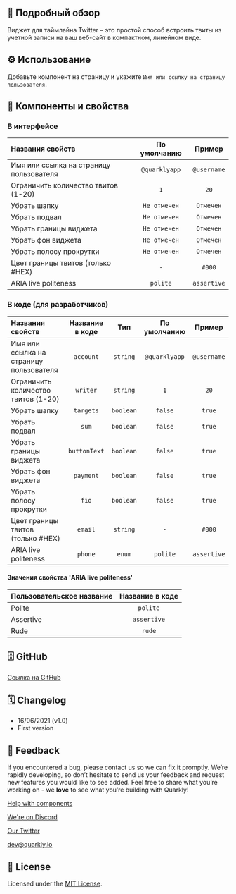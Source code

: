 ## 📖 Подробный обзор

Виджет для таймлайна Twitter – это простой способ встроить твиты из учетной записи на ваш веб-сайт в компактном, линейном виде.

## ⚙️ Использование

Добавьте компонент на страницу и укажите `Имя или ссылку на страницу пользователя`.

## 🧩 Компоненты и свойства

### В интерфейсе

| Названия свойств                        | По умолчанию  |   Пример    |
| :-------------------------------------- | :-----------: | :---------: |
| Имя или ссылка на страницу пользователя | `@quarklyapp` | `@username` |
| Ограничить количество твитов (1-20)     |      `1`      |    `20`     |
| Убрать шапку                            | `Не отмечен`  |  `Отмечен`  |
| Убрать подвал                           | `Не отмечен`  |  `Отмечен`  |
| Убрать границы виджета                  | `Не отмечен`  |  `Отмечен`  |
| Убрать фон виджета                      | `Не отмечен`  |  `Отмечен`  |
| Убрать полосу прокрутки                 | `Не отмечен`  |  `Отмечен`  |
| Цвет границы твитов (только #HEX)       |      `-`      |   `#000`    |
| ARIA live politeness                    |   `polite`    | `assertive` |

### В коде (для разработчиков)

| Названия свойств                        | Название в коде |    Тип    | По умолчанию  |   Пример    |
| :-------------------------------------- | :-------------: | :-------: | :-----------: | :---------: |
| Имя или ссылка на страницу пользователя |    `account`    | `string`  | `@quarklyapp` | `@username` |
| Ограничить количество твитов (1-20)     |    `writer`     | `string`  |      `1`      |    `20`     |
| Убрать шапку                            |    `targets`    | `boolean` |    `false`    |   `true`    |
| Убрать подвал                           |      `sum`      | `boolean` |    `false`    |   `true`    |
| Убрать границы виджета                  |  `buttonText`   | `boolean` |    `false`    |   `true`    |
| Убрать фон виджета                      |    `payment`    | `boolean` |    `false`    |   `true`    |
| Убрать полосу прокрутки                 |      `fio`      | `boolean` |    `false`    |   `true`    |
| Цвет границы твитов (только #HEX)       |     `email`     | `string`  |      `-`      |   `#000`    |
| ARIA live politeness                    |     `phone`     |  `enum`   |   `polite`    | `assertive` |

#### Значения свойства 'ARIA live politeness'

| Пользовательское название | Название в коде |
| :------------------------ | :-------------: |
| Polite                    |    `polite`     |
| Assertive                 |   `assertive`   |
| Rude                      |     `rude`      |

## 🗄 GitHub

[Ссылка на GitHub](https://github.com/quarkly/community-kit/tree/master/src/TwitterFeed)

## 🗓 Changelog

-   16/06/2021 (v1.0)
-   First version

## 📮 Feedback

If you encountered a bug, please contact us so we can fix it promptly. We’re rapidly developing, so don’t hesitate to send us your feedback and request new features you would like to see added. Feel free to share what you’re working on - we **love** to see what you’re building with Quarkly!

[Help with components](https://community.quarkly.io/c/requests/11)

[We're on Discord](https://discord.gg/SuF9vCMJGW)

[Our Twitter](https://twitter.com/quarklyapp)

[dev@quarkly.io](mailto:dev@quarkly.io)

## 📝 License

Licensed under the [MIT License](./LICENSE).
